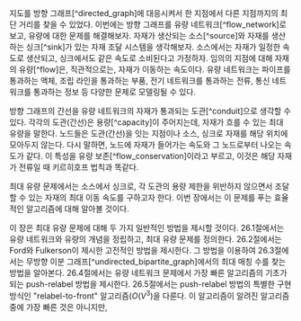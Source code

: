 지도를 방향 그래프[^directed_graph]에 대응시켜서 한 지점에서 다른 지점까지의 최단 거리를 찾을 수 있었다. 이번에는 방향 그래프를 유량 네트워크[^flow_network]로 보고, 유량에 대한 문제를 해결해보자. 자재가 생산되는 소스[^source]와 자재를 생산하는 싱크[^sink]가 있는 자재 조달 시스템을 생각해보자. 소스에서는 자재가 일정한 속도로 생산되고, 싱크에서도 같은 속도로 소비된다고 가정하자. 임의의 지점에 대해 자재의 유량[^flow]은, 직관적으로는, 자재가 이동하는 속도이다. 유량 네트워크는 파이프를 통과하는 액체, 조립 라인을 통과하는 부품, 전기 네트워크를 통과하는 전류, 통신 네트워크를 통과하는 정보 등 다양한 문제로 모델링될 수 있다.

방향 그래프의 간선을 유량 네트워크의 자재가 통과되는 도관[^conduit]으로 생각할 수 있다. 각각의 도관(간선)은 용량[^capacity]이 주어지는데, 자재가 흐를 수 있는 최대 유량을 말한다. 노드들은 도관(간선)을 잇는 지점이나 소스, 싱크로 자재를 해당 위치에 모아두지 않는다. 다시 말하면, 노드에 자재가 들어가는 속도와 그 노드로부터 나오는 속도가 같다. 이 특성을 유량 보존[^flow_conservation]이라고 부르고, 이것은 해당 자재가 전류일 때 키르히호프 법칙과 똑같다.

최대 유량 문제에서는 소스에서 싱크로, 각 도관의 용량 제한을 위반하지 않으면서 조달할 수 있는 자재의 최대 이동 속도를 구하고자 한다. 이번 장에서는 이 문제를 푸는 효율적인 알고리즘에 대해 알아볼 것이다.

이 장은 최대 유량 문제에 대해 두 가지 일반적인 방법을 제시할 것이다. 26.1절에서는 유량 네트워크와 유량의 개념을 정립하고, 최대 유량 문제를 정의한다. 26.2절에서는 Ford와 Fulkerson이 제시한 고전적인 방법을 제시한다. 그 방법을 이용하여 26.3절에서는 무방향 이분 그래프[^undirected_bipartite_graph]에서의 최대 매칭 수를 찾는 방법을 알아본다. 26.4절에서는 유량 네트워크 문제에서 가장 빠른 알고리즘의 기초가 되는 push-relabel 방법을 제시한다. 26.5절에서는 push-relabel 방법의 특별한 구현 방식인 "relabel-to-front" 알고리즘($O(V^3)$을 다룬다. 이 알고리즘이 알려진 알고리즘 중에 가장 빠른 것은 아니지만, 